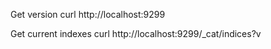 Get version
curl http://localhost:9299

Get current indexes
curl http://localhost:9299/_cat/indices?v